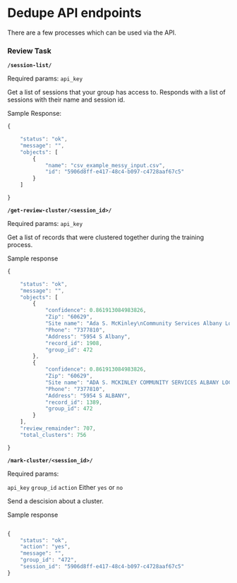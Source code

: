 # Dedupe API endpoints

There are a few processes which can be used via the API. 

### Review Task

**``/session-list/``**

Required params: ``api_key``

Get a list of sessions that your group has access to. Responds with a list of
sessions with their name and session id.

Sample Response:

``` javascript 
{

    "status": "ok",
    "message": "",
    "objects": [
        {
            "name": "csv_example_messy_input.csv",
            "id": "5906d8ff-e417-48c4-b097-c4728aaf67c5"
        }
    ]

}
```

**``/get-review-cluster/<session_id>/``** 

Required params: ``api_key``

Get a list of records that were clustered together during the training process.

Sample response

``` javascript 
{

    "status": "ok",
    "message": "",
    "objects": [
        {
            "confidence": 0.861913084983826,
            "Zip": "60629",
            "Site name": "Ada S. McKinley\nCommunity Services Albany Location",
            "Phone": "7377810",
            "Address": "5954 S Albany",
            "record_id": 1908,
            "group_id": 472
        },
        {
            "confidence": 0.861913084983826,
            "Zip": "60629",
            "Site name": "ADA S. MCKINLEY COMMUNITY SERVICES ALBANY LOCATION",
            "Phone": "7377810",
            "Address": "5954 S ALBANY",
            "record_id": 1389,
            "group_id": 472
        }
    ],
    "review_remainder": 707,
    "total_clusters": 756

}
```

**``/mark-cluster/<session_id>/``** 

Required params: 

``api_key``
``group_id`` 
``action`` Either ``yes`` or ``no``

Send a descision about a cluster.

Sample response

``` javascript 

{
    "status": "ok", 
    "action": "yes", 
    "message": "", 
    "group_id": "472", 
    "session_id": "5906d8ff-e417-48c4-b097-c4728aaf67c5"
}

```




